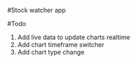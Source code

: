 #Stock watcher app

#Todo
1. Add live data to update charts realtime
2. Add chart timeframe switcher
3. Add chart type change
